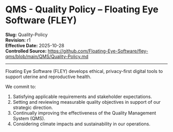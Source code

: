 # **QMS - Quality Policy – Floating Eye Software (FLEY)**

**Slug:** Quality-Policy  
**Revision:** r1  
**Effective Date:** 2025-10-28  
**Controlled Source:** https://github.com/Floating-Eye-Software/fley-qms/blob/main/QMS/Quality-Policy.md  

---

Floating Eye Software (FLEY) develops ethical, privacy-first digital tools to support uterine and reproductive health.

We commit to:

1. Satisfying applicable requirements and stakeholder expectations.
2. Setting and reviewing measurable quality objectives in support of our strategic direction.
3. Continually improving the effectiveness of the Quality Management System (QMS).
4. Considering climate impacts and sustainability in our operations.
